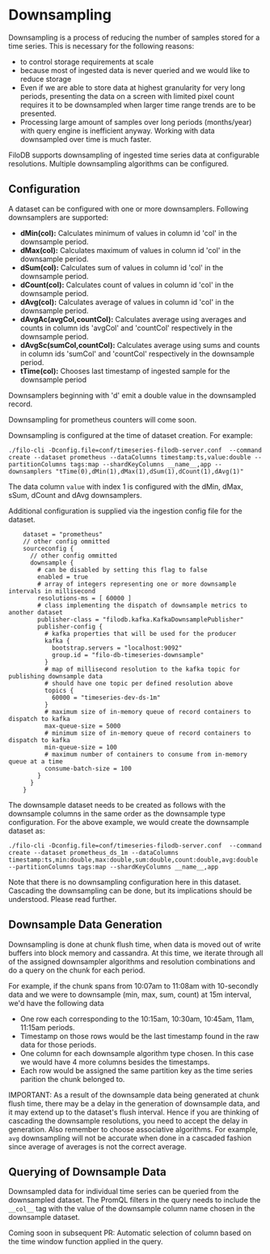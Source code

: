 # Downsampling

Downsampling is a process of reducing the number of samples stored for a time series. 
This is necessary for the following reasons:

* to control storage requirements at scale 
* because most of ingested data is never queried and we would like to reduce storage
* Even if we are able to store data at highest granularity for very long periods, 
  presenting the data on a screen with limited pixel count requires it to be downsampled 
  when larger time range trends are to be presented.
* Processing large amount of samples over long periods (months/year) with query engine is
  inefficient anyway. Working with data downsampled over time is much faster.

FiloDB supports downsampling of ingested time series data at configurable resolutions. 
Multiple downsampling algorithms can be configured. 

## Configuration

A dataset can be configured with one or more downsamplers. Following downsamplers are supported:

* __dMin(col):__ Calculates minimum of values in column id 'col' in the downsample period.
* __dMax(col):__ Calculates maximum of values in column id 'col' in the downsample period.
* __dSum(col):__ Calculates sum of values in column id 'col' in the downsample period.
* __dCount(col):__ Calculates count of values in column id 'col' in the downsample period.
* __dAvg(col):__ Calculates average of values in column id 'col' in the downsample period.
* __dAvgAc(avgCol,countCol):__ Calculates average using averages and counts in column ids 'avgCol' and 'countCol' respectively in the downsample period.
* __dAvgSc(sumCol,countCol):__ Calculates average using sums and counts in column ids 'sumCol' and 'countCol' respectively in the downsample period.
* __tTime(col):__ Chooses last timestamp of ingested sample for the downsample period 

Downsamplers beginning with 'd' emit a double value in the downsampled record. 

Downsampling for prometheus counters will come soon.

Downsampling is configured at the time of dataset creation. For example:

```
./filo-cli -Dconfig.file=conf/timeseries-filodb-server.conf  --command create --dataset prometheus --dataColumns timestamp:ts,value:double --partitionColumns tags:map --shardKeyColumns __name__,app --downsamplers "tTime(0),dMin(1),dMax(1),dSum(1),dCount(1),dAvg(1)"
```

The data column `value` with index 1 is configured with the dMin, dMax, sSum, dCount and dAvg downsamplers.

Additional configuration is supplied via the ingestion config file for the dataset.

```
    dataset = "prometheus"
    // other config ommitted
    sourceconfig {
      // other config ommitted
      downsample {
        # can be disabled by setting this flag to false
        enabled = true
        # array of integers representing one or more downsample intervals in millisecond
        resolutions-ms = [ 60000 ]
        # class implementing the dispatch of downsample metrics to another dataset
        publisher-class = "filodb.kafka.KafkaDownsamplePublisher"
        publisher-config {
          # kafka properties that will be used for the producer
          kafka {
            bootstrap.servers = "localhost:9092"
            group.id = "filo-db-timeseries-downsample"
          }
          # map of millisecond resolution to the kafka topic for publishing downsample data
          # should have one topic per defined resolution above
          topics {
            60000 = "timeseries-dev-ds-1m"
          }
          # maximum size of in-memory queue of record containers to dispatch to kafka
          max-queue-size = 5000
          # minimum size of in-memory queue of record containers to dispatch to kafka
          min-queue-size = 100
          # maximum number of containers to consume from in-memory queue at a time
          consume-batch-size = 100
        }
      }
    }
```

The downsample dataset needs to be created as follows with the downsample columns in the same
order as the downsample type configuration. For the above example, we would create the downsample
dataset as:

```
./filo-cli -Dconfig.file=conf/timeseries-filodb-server.conf  --command create --dataset prometheus_ds_1m --dataColumns timestamp:ts,min:double,max:double,sum:double,count:double,avg:double --partitionColumns tags:map --shardKeyColumns __name__,app
```

Note that there is no downsampling configuration here in this dataset. Cascading the downsampling
can be done, but its implications should be understood. Please read further.  

## Downsample Data Generation
Downsampling is done at chunk flush time, when data is moved out of write buffers into block memory and cassandra.
At this time, we iterate through all of the assigned downsampler algorithms and resolution
combinations and do a query on the chunk for each period.

For example, if the chunk spans from 10:07am to 11:08am with 10-secondly data 
and we were to downsample (min, max, sum, count) at 15m interval, we'd
have the following data

* One row each corresponding to the 10:15am, 10:30am, 10:45am, 11am, 11:15am periods.
* Timestamp on those rows would be the last timestamp found in the raw data for those
periods.
* One column for each downsample algorithm type chosen. In this case we would have 4
more columns besides the timestamps.
* Each row would be assigned the same partition key as the time series parition the chunk
belonged to.

IMPORTANT: As a result of the downsample data being generated at chunk flush time, there may be a
delay in the generation of downsample data, and it may extend up to the dataset's flush
interval. Hence if you are thinking of cascading the downsample resolutions, you need to
accept the delay in generation. Also remember to choose associative algorithms. For example,
`avg` downsampling will not be accurate when done in a cascaded fashion since average of averages
is not the correct average.   

## Querying of Downsample Data
 
Downsampled data for individual time series can be queried from the downsampled dataset. The PromQL
filters in the query needs to include the `__col__` tag with the value of the downsample column name
chosen in the downsample dataset.

Coming soon in subsequent PR: Automatic selection of column based on the time window function applied in the query.